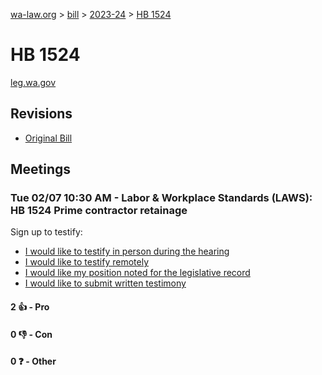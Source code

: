 [wa-law.org](/) > [bill](/bill/) > [2023-24](/bill/2023-24/) > [HB 1524](/bill/2023-24/hb/1524/)

# HB 1524
[leg.wa.gov](https://app.leg.wa.gov/billsummary?BillNumber=1524&Year=2023&Initiative=false)

## Revisions
* [Original Bill](1/)

## Meetings
### Tue 02/07 10:30 AM - Labor & Workplace Standards (LAWS): HB 1524 Prime contractor retainage
Sign up to testify:
* [I would like to testify in person during the hearing](https://app.leg.wa.gov/csi/Testifier/Add?chamber=House&mId=30669&aId=150752&caId=21263&tId=1)
* [I would like to testify remotely](https://app.leg.wa.gov/csi/Testifier/Add?chamber=House&mId=30669&aId=150752&caId=21263&tId=2)
* [I would like my position noted for the legislative record](https://app.leg.wa.gov/csi/Testifier/Add?chamber=House&mId=30669&aId=150752&caId=21263&tId=3)
* [I would like to submit written testimony](https://app.leg.wa.gov/csi/Testifier/Add?chamber=House&mId=30669&aId=150752&caId=21263&tId=4)

#### 2 👍 - Pro

#### 0 👎 - Con

#### 0 ❓ - Other
